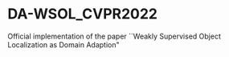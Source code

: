 # DA-WSOL_CVPR2022
Official implementation of the paper ``Weakly Supervised Object Localization as Domain Adaption" 
